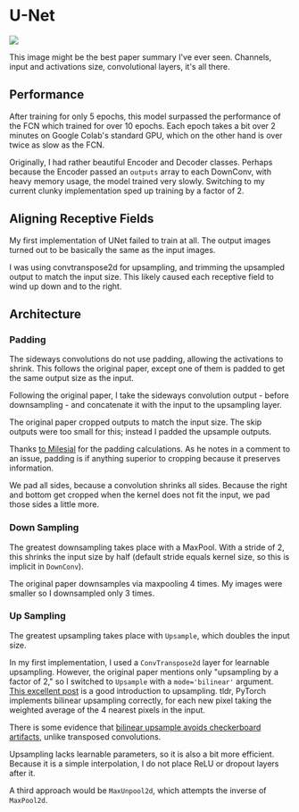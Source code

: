 # U-Net

![](https://lmb.informatik.uni-freiburg.de/people/ronneber/u-net/u-net-architecture.png)

This image might be the best paper summary I've ever seen. Channels, input and activations size, convolutional layers, it's all there.

## Performance

After training for only 5 epochs, this model surpassed the performance of the FCN which trained for over 10 epochs. Each epoch takes a bit over 2 minutes on Google Colab's standard GPU, which on the other hand is over twice as slow as the FCN.

Originally, I had rather beautiful Encoder and Decoder classes. Perhaps because the Encoder passed an `outputs` array to each DownConv, with heavy memory usage, the model trained very slowly. Switching to my current clunky implementation sped up training by a factor of 2.

## Aligning Receptive Fields

My first implementation of UNet failed to train at all. The output images turned out to be basically the same as the input images.

I was using convtranspose2d for upsampling, and trimming the upsampled output to match the input size. This likely caused each receptive field to wind up down and to the right.

## Architecture

### Padding

The sideways convolutions do not use padding, allowing the activations to shrink. This follows the original paper, except one of them is padded to get the same output size as the input.

Following the original paper, I take the sideways convolution output - before downsampling - and concatenate it with the input to the upsampling layer.

The original paper cropped outputs to match the input size. The skip outputs were too small for this; instead I padded the upsample outputs.

Thanks [to Milesial](https://github.com/milesial/Pytorch-UNet/blob/master/unet/unet_parts.py) for the padding calculations. As he notes in a comment to an issue, padding is if anything superior to cropping because it preserves information.

We pad all sides, because a convolution shrinks all sides. Because the right and bottom get cropped when the kernel does not fit the input, we pad those sides a little more.

### Down Sampling

The greatest downsampling takes place with a MaxPool. With a stride of 2, this shrinks the input size by half (default stride equals kernel size, so this is implicit in `DownConv`).

The original paper downsamples via maxpooling 4 times. My images were smaller so I downsampled only 3 times.

### Up Sampling

The greatest upsampling takes place with `Upsample`, which doubles the input size.

In my first implementation, I used a `ConvTranspose2d` layer for learnable upsampling. However, the original paper mentions only "upsampling by a factor of 2," so I switched to `Upsample` with a `mode='bilinear'` argument. [This excellent post](https://machinethink.net/blog/coreml-upsampling/) is a good introduction to upsampling. tldr, PyTorch implements bilinear upsampling correctly, for each new pixel taking the weighted average of the 4 nearest pixels in the input.

There is some evidence that [bilinear upsample avoids checkerboard artifacts](https://distill.pub/2016/deconv-checkerboard/), unlike transposed convolutions.

Upsampling lacks learnable parameters, so it is also a bit more efficient. Because it is a simple interpolation, I do not place ReLU or dropout layers after it.

A third approach would be `MaxUnpool2d`, which attempts the inverse of `MaxPool2d`.
